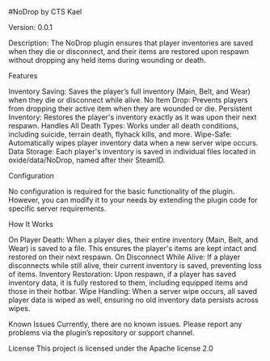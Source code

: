 #NoDrop by CTS Kael

Version: 0.0.1

Description:
The NoDrop plugin ensures that player inventories are saved when they die or disconnect, and their items are restored upon respawn without dropping any held items during wounding or death.

Features

Inventory Saving: Saves the player’s full inventory (Main, Belt, and Wear) when they die or disconnect while alive.
No Item Drop: Prevents players from dropping their active item when they are wounded or die.
Persistent Inventory: Restores the player's inventory exactly as it was upon their next respawn.
Handles All Death Types: Works under all death conditions, including suicide, terrain death, flyhack kills, and more.
Wipe-Safe: Automatically wipes player inventory data when a new server wipe occurs.
Data Storage: Each player's inventory is saved in individual files located in oxide/data/NoDrop, named after their SteamID.

Configuration

No configuration is required for the basic functionality of the plugin. However, you can modify it to your needs by extending the plugin code for specific server requirements.

How It Works

On Player Death: When a player dies, their entire inventory (Main, Belt, and Wear) is saved to a file. This ensures the player's items are kept intact and restored on their next respawn.
On Disconnect While Alive: If a player disconnects while still alive, their current inventory is saved, preventing loss of items.
Inventory Restoration: Upon respawn, if a player has saved inventory data, it is fully restored to them, including equipped items and those in their hotbar.
Wipe Handling: When a server wipe occurs, all saved player data is wiped as well, ensuring no old inventory data persists across wipes.

Known Issues
Currently, there are no known issues. Please report any problems via the plugin’s repository or support channel.

License
This project is licensed under the Apache license 2.0
